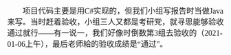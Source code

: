 <font size =4 face=宋体>&emsp;&emsp;项目代码主要是用C#实现的，但我们小组写报告时当做Java来写。当时赶着验收，小组三人又都是考研党，就寻思能够验收通过就行——有一说一，我们好像时倒数第3组去验收的（2021-01-06上午），最后老师給的验收成绩是“通过”。
</font>